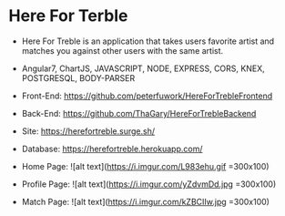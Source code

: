# Here For Terble

* Here For Treble is an application that takes users favorite artist and matches you against other users with the same artist.

* Angular7, ChartJS, JAVASCRIPT, NODE, EXPRESS, CORS, KNEX, POSTGRESQL, BODY-PARSER

* Front-End: https://github.com/peterfuwork/HereForTrebleFrontend

* Back-End: https://github.com/ThaGary/HereForTrebleBackend

* Site: https://herefortreble.surge.sh/

* Database: https://herefortreble.herokuapp.com/


* Home Page:
![alt text](https://i.imgur.com/L983ehu.gif =300x100)
* Profile Page:
![alt text](https://i.imgur.com/yZdvmDd.jpg =300x100)
* Match Page:
![alt text](https://i.imgur.com/kZBCIIw.jpg =300x100)
